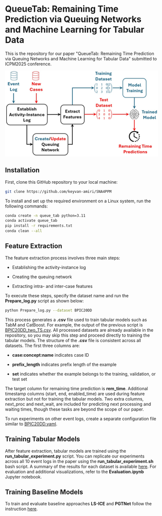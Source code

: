 # QueueTab: Remaining Time Prediction via Queuing Networks and Machine Learning for Tabular Data

This is the repository for our paper "QueueTab: Remaining Time Prediction via Queuing Networks and Machine Learning for Tabular Data" submitted to ICPM2025 conference.

<p align="center">
  <img src="https://github.com/keyvan-amiri/SNA4PPM/blob/main/QueueTab.jpg" width="600">
</p>


## Installation
First, clone this GitHub repository to your local machine:

```bash
git clone https://github.com/keyvan-amiri/SNA4PPM
```
To install and set up the required environment on a Linux system, run the following commands:

```bash
conda create -n queue_tab python=3.11
conda activate queue_tab
pip install -r requirements.txt
conda clean --all
```
## Feature Extraction
The feature extraction process involves three main steps:

- Establishing the activity-instance log

- Creating the queuing network

- Extracting intra- and inter-case features

To execute these steps, specify the dataset name and run the **Prepare_log.py** script as shown below:
```bash
python Prepare_log.py --dataset BPIC20DD
```
This process generates a **.csv** file used to train tabular models such as TabM and CatBoost. For example, the output of the previous script is [BPIC20DD_two_TS.csv](https://github.com/keyvan-amiri/SNA4PPM/blob/main/data/processed/BPIC20DD/BPIC20DD_two_TS.csv). All processed datasets are already available in the repository, so you may skip this step and proceed directly to training the tabular models. The structure of the **.csv** file is consistent across all datasets. The first three columns are:

- **case:concept:name** indicates case ID

- **prefix_length**  indicates prefix length of the example

- **set** indicates whether the example belongs to the training, validation, or test set

The target column for remaining time prediction is **rem_time**. Additional timestamp columns (start, end, enabled_time) are used during feature extraction but not for training the tabular models. Two extra columns, next_proc and next_wait, are included for predicting next processing and waiting times, though these tasks are beyond the scope of our paper.

To run experiments on other event logs, create a separate configuration file similar to [BPIC20DD.yaml](https://github.com/keyvan-amiri/SNA4PPM/blob/main/cfg/BPIC20DD.yaml).

## Training Tabular Models
After feature extraction, tabular models are trained using the **run_tabular_experiment.py** script. You can replicate our experiments across all 10 event logs in the paper using the **run_tabular_experiment.sh** bash script. A summary of the results for each dataset is available [here](https://github.com/keyvan-amiri/SNA4PPM/tree/main/results_compact). For evaluation and additional visualizations, refer to the **Evaluation.ipynb** Jupyter notebook. 

## Training Baseline Models
To train and evaluate baseline approaches **LS-ICE** and **PGTNet** follow the instruction [here](https://github.com/keyvan-amiri/SNA4PPM/blob/main/baselines/README.md). 
